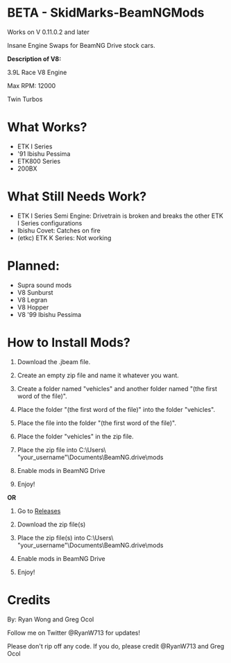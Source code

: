 # BETA - SkidMarks-BeamNGMods 

Works on V 0.11.0.2 and later

Insane Engine Swaps for BeamNG Drive stock cars. 

**Description of V8:**

3.9L Race V8 Engine

Max RPM: 12000

Twin Turbos 

# What Works?
- ETK I Series
- '91 Ibishu Pessima
- ETK800 Series
- 200BX


# What Still Needs Work?
- ETK I Series Semi Engine: Drivetrain is broken and breaks the other ETK I Series configurations
- Ibishu Covet: Catches on fire
- (etkc) ETK K Series: Not working


# Planned: 
- Supra sound mods
- V8 Sunburst
- V8 Legran
- V8 Hopper
- V8 '99 Ibishu Pessima


# How to Install Mods?
1) Download the .jbeam file. 

2) Create an empty zip file and name it whatever you want.

3) Create a folder named "vehicles" and another folder named "(the first word of the file)".

4) Place the folder "(the first word of the file)" into the folder "vehicles".

5) Place the file into the folder "(the first word of the file)".

6) Place the folder "vehicles" in the zip file.

7) Place the zip file into C:\Users\ "your_username"\Documents\BeamNG.drive\mods

8) Enable mods in BeamNG Drive 

9) Enjoy!

**OR**

1) Go to [Releases](https://github.com/Rybo713/SkidMarks-BeamNGMods/releases)

2) Download the zip file(s)

3) Place the zip file(s) into C:\Users\ "your_username"\Documents\BeamNG.drive\mods

4) Enable mods in BeamNG Drive

5) Enjoy!

# Credits
By: Ryan Wong and Greg Ocol

Follow me on Twitter @RyanW713 for updates!

Please don't rip off any code. If you do, please credit @RyanW713 and Greg Ocol
